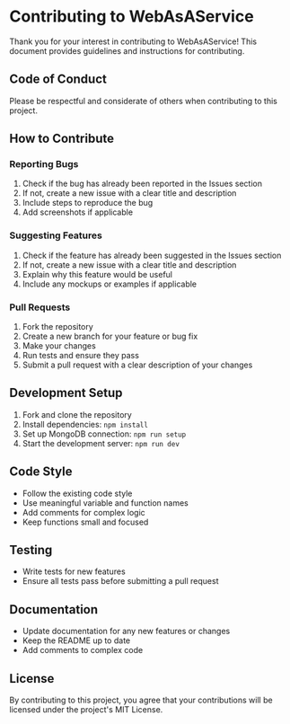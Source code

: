 # Contributing to WebAsAService

Thank you for your interest in contributing to WebAsAService! This document provides guidelines and instructions for contributing.

## Code of Conduct

Please be respectful and considerate of others when contributing to this project.

## How to Contribute

### Reporting Bugs

1. Check if the bug has already been reported in the Issues section
2. If not, create a new issue with a clear title and description
3. Include steps to reproduce the bug
4. Add screenshots if applicable

### Suggesting Features

1. Check if the feature has already been suggested in the Issues section
2. If not, create a new issue with a clear title and description
3. Explain why this feature would be useful
4. Include any mockups or examples if applicable

### Pull Requests

1. Fork the repository
2. Create a new branch for your feature or bug fix
3. Make your changes
4. Run tests and ensure they pass
5. Submit a pull request with a clear description of your changes

## Development Setup

1. Fork and clone the repository
2. Install dependencies: `npm install`
3. Set up MongoDB connection: `npm run setup`
4. Start the development server: `npm run dev`

## Code Style

- Follow the existing code style
- Use meaningful variable and function names
- Add comments for complex logic
- Keep functions small and focused

## Testing

- Write tests for new features
- Ensure all tests pass before submitting a pull request

## Documentation

- Update documentation for any new features or changes
- Keep the README up to date
- Add comments to complex code

## License

By contributing to this project, you agree that your contributions will be licensed under the project's MIT License. 